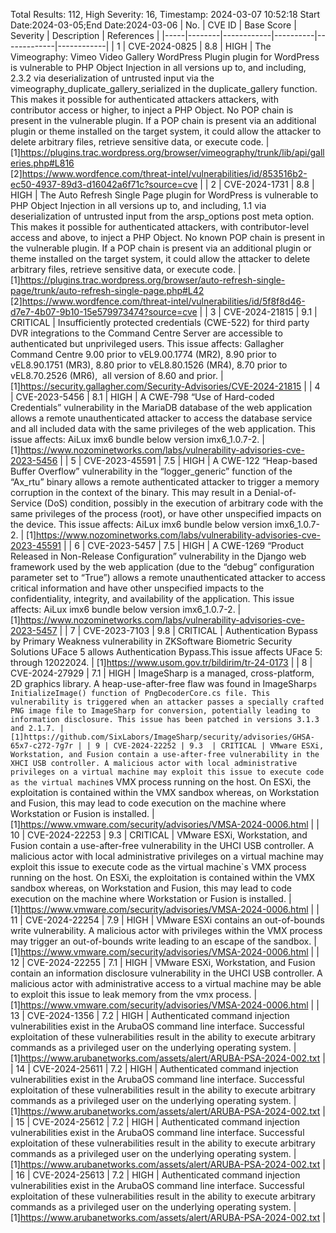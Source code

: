 Total Results: 112, High Severity: 16, Timestamp: 2024-03-07 10:52:18
Start Date:2024-03-05;End Date:2024-03-06
| No. | CVE ID | Base Score | Severity | Description | References |
|-----|--------|------------|----------|-------------|------------|
| 1 | CVE-2024-0825 | 8.8  | HIGH | The Vimeography: Vimeo Video Gallery WordPress Plugin plugin for WordPress is vulnerable to PHP Object Injection in all versions up to, and including, 2.3.2 via deserialization of untrusted input via the vimeography_duplicate_gallery_serialized in the duplicate_gallery function. This makes it possible for authenticated attackers attackers, with contributor access or higher, to inject a PHP Object. No POP chain is present in the vulnerable plugin. If a POP chain is present via an additional plugin or theme installed on the target system, it could allow the attacker to delete arbitrary files, retrieve sensitive data, or execute code. | [1]https://plugins.trac.wordpress.org/browser/vimeography/trunk/lib/api/galleries.php#L816<br>[2]https://www.wordfence.com/threat-intel/vulnerabilities/id/853516b2-ec50-4937-89d3-d16042a6f71c?source=cve |
| 2 | CVE-2024-1731 | 8.8  | HIGH | The Auto Refresh Single Page plugin for WordPress is vulnerable to PHP Object Injection in all versions up to, and including, 1.1 via deserialization of untrusted input from the arsp_options post meta option. This makes it possible for authenticated attackers, with contributor-level access and above, to inject a PHP Object. No known POP chain is present in the vulnerable plugin. If a POP chain is present via an additional plugin or theme installed on the target system, it could allow the attacker to delete arbitrary files, retrieve sensitive data, or execute code. | [1]https://plugins.trac.wordpress.org/browser/auto-refresh-single-page/trunk/auto-refresh-single-page.php#L42<br>[2]https://www.wordfence.com/threat-intel/vulnerabilities/id/5f8f8d46-d7e7-4b07-9b10-15e579973474?source=cve |
| 3 | CVE-2024-21815 | 9.1  | CRITICAL | Insufficiently protected credentials (CWE-522) for third party DVR integrations to the Command Centre Server are accessible to authenticated but unprivileged users. This issue affects: Gallagher Command Centre 9.00 prior to vEL9.00.1774 (MR2), 8.90 prior to vEL8.90.1751 (MR3), 8.80 prior to vEL8.80.1526 (MR4), 8.70 prior to vEL8.70.2526 (MR6),  all version of 8.60 and prior. | [1]https://security.gallagher.com/Security-Advisories/CVE-2024-21815 |
| 4 | CVE-2023-5456 | 8.1  | HIGH | A CWE-798 “Use of Hard-coded Credentials” vulnerability in the MariaDB database of the web application allows a remote unauthenticated attacker to access the database service and all included data with the same privileges of the web application. This issue affects: AiLux imx6 bundle below version imx6_1.0.7-2. | [1]https://www.nozominetworks.com/labs/vulnerability-advisories-cve-2023-5456 |
| 5 | CVE-2023-45591 | 7.5  | HIGH | A CWE-122 “Heap-based Buffer Overflow” vulnerability in the “logger_generic” function of the “Ax_rtu” binary allows a remote authenticated attacker to trigger a memory corruption in the context of the binary. This may result in a Denial-of-Service (DoS) condition, possibly in the execution of arbitrary code with the same privileges of the process (root), or have other unspecified impacts on the device. This issue affects: AiLux imx6 bundle below version imx6_1.0.7-2. | [1]https://www.nozominetworks.com/labs/vulnerability-advisories-cve-2023-45591 |
| 6 | CVE-2023-5457 | 7.5  | HIGH | A CWE-1269 “Product Released in Non-Release Configuration” vulnerability in the Django web framework used by the web application (due to the “debug” configuration parameter set to “True”) allows a remote unauthenticated attacker to access critical information and have other unspecified impacts to the confidentiality, integrity, and availability of the application. This issue affects: AiLux imx6 bundle below version imx6_1.0.7-2. | [1]https://www.nozominetworks.com/labs/vulnerability-advisories-cve-2023-5457 |
| 7 | CVE-2023-7103 | 9.8  | CRITICAL | Authentication Bypass by Primary Weakness vulnerability in ZKSoftware Biometric Security Solutions UFace 5 allows Authentication Bypass.This issue affects UFace 5: through 12022024. | [1]https://www.usom.gov.tr/bildirim/tr-24-0173 |
| 8 | CVE-2024-27929 | 7.1  | HIGH | ImageSharp is a managed, cross-platform, 2D graphics library. A heap-use-after-free flaw was found in ImageSharp`s InitializeImage() function of PngDecoderCore.cs file. This vulnerability is triggered when an attacker passes a specially crafted PNG image file to ImageSharp for conversion, potentially leading to information disclosure. This issue has been patched in versions 3.1.3 and 2.1.7. | [1]https://github.com/SixLabors/ImageSharp/security/advisories/GHSA-65x7-c272-7g7r |
| 9 | CVE-2024-22252 | 9.3  | CRITICAL | VMware ESXi, Workstation, and Fusion contain a use-after-free vulnerability in the XHCI USB controller. A malicious actor with local administrative privileges on a virtual machine may exploit this issue to execute code as the virtual machine`s VMX process running on the host. On ESXi, the exploitation is contained within the VMX sandbox whereas, on Workstation and Fusion, this may lead to code execution on the machine where Workstation or Fusion is installed. | [1]https://www.vmware.com/security/advisories/VMSA-2024-0006.html |
| 10 | CVE-2024-22253 | 9.3  | CRITICAL | VMware ESXi, Workstation, and Fusion contain a use-after-free vulnerability in the UHCI USB controller. A malicious actor with local administrative privileges on a virtual machine may exploit this issue to execute code as the virtual machine`s VMX process running on the host. On ESXi, the exploitation is contained within the VMX sandbox whereas, on Workstation and Fusion, this may lead to code execution on the machine where Workstation or Fusion is installed. | [1]https://www.vmware.com/security/advisories/VMSA-2024-0006.html |
| 11 | CVE-2024-22254 | 7.9  | HIGH | VMware ESXi contains an out-of-bounds write vulnerability. A malicious actor with privileges within the VMX process may trigger an out-of-bounds write leading to an escape of the sandbox. | [1]https://www.vmware.com/security/advisories/VMSA-2024-0006.html |
| 12 | CVE-2024-22255 | 7.1  | HIGH | VMware ESXi, Workstation, and Fusion contain an information disclosure vulnerability in the UHCI USB controller. A malicious actor with administrative access to a virtual machine may be able to exploit this issue to leak memory from the vmx process. | [1]https://www.vmware.com/security/advisories/VMSA-2024-0006.html |
| 13 | CVE-2024-1356 | 7.2  | HIGH | Authenticated command injection vulnerabilities exist in the ArubaOS command line interface. Successful exploitation of these vulnerabilities result in the ability to execute arbitrary commands as a privileged user on the underlying operating system. | [1]https://www.arubanetworks.com/assets/alert/ARUBA-PSA-2024-002.txt |
| 14 | CVE-2024-25611 | 7.2  | HIGH | Authenticated command injection vulnerabilities exist in the ArubaOS command line interface. Successful exploitation of these vulnerabilities result in the ability to execute arbitrary commands as a privileged user on the underlying operating system. | [1]https://www.arubanetworks.com/assets/alert/ARUBA-PSA-2024-002.txt |
| 15 | CVE-2024-25612 | 7.2  | HIGH | Authenticated command injection vulnerabilities exist in the ArubaOS command line interface. Successful exploitation of these vulnerabilities result in the ability to execute arbitrary commands as a privileged user on the underlying operating system. | [1]https://www.arubanetworks.com/assets/alert/ARUBA-PSA-2024-002.txt |
| 16 | CVE-2024-25613 | 7.2  | HIGH | Authenticated command injection vulnerabilities exist in the ArubaOS command line interface. Successful exploitation of these vulnerabilities result in the ability to execute arbitrary commands as a privileged user on the underlying operating system. | [1]https://www.arubanetworks.com/assets/alert/ARUBA-PSA-2024-002.txt |
